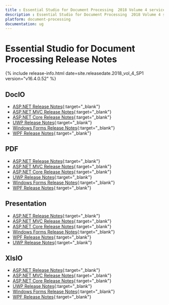 ```yaml
---
title : Essential Studio for Document Processing  2018 Volume 4 service pack 1  Release Notes  
description : Essential Studio for Document Processing  2018 Volume 4 service pack 1  Release Notes  
platform: document-processing
documentation: ug
---
```


# Essential Studio for Document Processing  Release Notes  

{% include release-info.html date=site.releasedate.2018_vol_4_SP1  version="v16.4.0.52" %} 

## DocIO

* [ASP.NET Release Notes](/aspnet/release-notes/v16.4.0.52?type=all#docio){:target="_blank"}
* [ASP.NET MVC Release Notes](/aspnetmvc/release-notes/v16.4.0.52?type=all#docio){:target="_blank"}
* [ASP.NET Core Release Notes](/aspnet-core/release-notes/v16.4.0.52?type=all#docio){:target="_blank"}
* [UWP Release Notes](/uwp/release-notes/v16.4.0.52?type=all#docio){:target="_blank"}
* [Windows Forms Release Notes](/windowsforms/release-notes/v16.4.0.52?type=all#docio){:target="_blank"}
* [WPF Release Notes](/wpf/release-notes/v16.4.0.52?type=all#docio){:target="_blank"}


## PDF

* [ASP.NET Release Notes](/aspnet/release-notes/v16.4.0.52?type=all#pdf){:target="_blank"}
* [ASP.NET MVC Release Notes](/aspnetmvc/release-notes/v16.4.0.52?type=all#pdf){:target="_blank"}
* [ASP.NET Core Release Notes](/aspnet-core/release-notes/v16.4.0.52?type=all#pdf){:target="_blank"}
* [UWP Release Notes](/uwp/release-notes/v16.4.0.52?type=all#pdf){:target="_blank"}
* [Windows Forms Release Notes](/windowsforms/release-notes/v16.4.0.52?type=all#pdf){:target="_blank"}
* [WPF Release Notes](/wpf/release-notes/v16.4.0.52?type=all#pdf){:target="_blank"}


## Presentation

* [ASP.NET Release Notes](/aspnet/release-notes/v16.4.0.52?type=all#presentation){:target="_blank"}
* [ASP.NET MVC Release Notes](/aspnetmvc/release-notes/v16.4.0.52?type=all#presentation){:target="_blank"}
* [ASP.NET Core Release Notes](/aspnet-core/release-notes/v16.4.0.52?type=all#presentation){:target="_blank"}
* [Windows Forms Release Notes](/windowsforms/release-notes/v16.4.0.52?type=all#presentation){:target="_blank"}
* [WPF Release Notes](/wpf/release-notes/v16.4.0.52?type=all#presentation){:target="_blank"}
* [UWP Release Notes](/uwp/release-notes/v16.4.0.52?type=all#presentation){:target="_blank"}


## XlsIO

* [ASP.NET Release Notes](/aspnet/release-notes/v16.4.0.52?type=all#xlsio){:target="_blank"}
* [ASP.NET MVC Release Notes](/aspnetmvc/release-notes/v16.4.0.52?type=all#xlsio){:target="_blank"}
* [ASP.NET Core Release Notes](/aspnet-core/release-notes/v16.4.0.52?type=all#xlsio){:target="_blank"}
* [UWP Release Notes](/uwp/release-notes/v16.4.0.52?type=all#xlsio){:target="_blank"}
* [Windows Forms Release Notes](/windowsforms/release-notes/v16.4.0.52?type=all#xlsio){:target="_blank"}
* [WPF Release Notes](/wpf/release-notes/v16.4.0.52?type=all#xlsio){:target="_blank"}